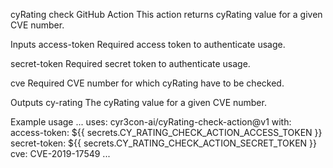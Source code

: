 cyRating check GitHub Action
This action returns cyRating value for a given CVE number.

Inputs
access-token
Required access token to authenticate usage.

secret-token
Required secret token to authenticate usage.

cve
Required CVE number for which cyRating have to be checked.

Outputs
cy-rating
The cyRating value for a given CVE number.

Example usage
...
uses: cyr3con-ai/cyRating-check-action@v1
with:
  access-token: ${{ secrets.CY_RATING_CHECK_ACTION_ACCESS_TOKEN }}
  secret-token: ${{ secrets.CY_RATING_CHECK_ACTION_SECRET_TOKEN }}
  cve: CVE-2019-17549
...
